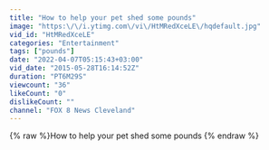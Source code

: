 ```yaml
---
title: "How to help your pet shed some pounds"
image: "https:\/\/i.ytimg.com\/vi\/HtMRedXceLE\/hqdefault.jpg"
vid_id: "HtMRedXceLE"
categories: "Entertainment"
tags: ["pounds"]
date: "2022-04-07T05:15:43+03:00"
vid_date: "2015-05-28T16:14:52Z"
duration: "PT6M29S"
viewcount: "36"
likeCount: "0"
dislikeCount: ""
channel: "FOX 8 News Cleveland"
---
```

{% raw %}How to help your pet shed some pounds {% endraw %}
